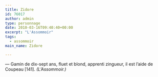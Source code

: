 ```yaml
---
title: Zidore
id: 76017
author: admin
type: personnage
date: 2010-03-16T09:40:40+00:00
excerpt: "L'Assommoir"
tags:
  - assommoir
main_name: Zidore

---
```

— Gamin de dix-sept ans, fluet et blond, apprenti zingueur, il est l&rsquo;aide de Coupeau [141]. _(L&rsquo;Assommoir.)_